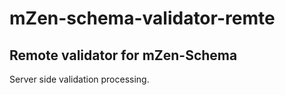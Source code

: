 # mZen-schema-validator-remte
## Remote validator for mZen-Schema

Server side validation processing.
